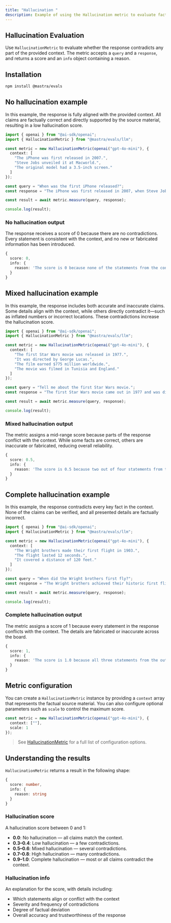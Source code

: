 ```yaml
---
title: "Hallucination "
description: Example of using the Hallucination metric to evaluate factual contradictions in responses.
---
```



## Hallucination Evaluation

<ScorerCallout />

Use `HallucinationMetric` to evaluate whether the response contradicts any part of the provided context. The metric accepts a `query` and a `response`, and returns a score and an `info` object containing a reason.

## Installation

```bash copy
npm install @mastra/evals
```

## No hallucination example

In this example, the response is fully aligned with the provided context. All claims are factually correct and directly supported by the source material, resulting in a low hallucination score.

```typescript filename="src/example-no-hallucination.ts" showLineNumbers copy
import { openai } from "@ai-sdk/openai";
import { HallucinationMetric } from "@mastra/evals/llm";

const metric = new HallucinationMetric(openai("gpt-4o-mini"), {
  context: [
    "The iPhone was first released in 2007.",
    "Steve Jobs unveiled it at Macworld.",
    "The original model had a 3.5-inch screen."
  ]
});

const query = "When was the first iPhone released?";
const response = "The iPhone was first released in 2007, when Steve Jobs unveiled it at Macworld. The original iPhone featured a 3.5-inch screen.";

const result = await metric.measure(query, response);

console.log(result);
```

### No hallucination output

The response receives a score of 0 because there are no contradictions. Every statement is consistent with the context, and no new or fabricated information has been introduced.

```typescript
{
  score: 0,
  info: {
    reason: 'The score is 0 because none of the statements from the context were contradicted by the output.'
  }
}
```

## Mixed hallucination example

In this example, the response includes both accurate and inaccurate claims. Some details align with the context, while others directly contradict it—such as inflated numbers or incorrect locations. These contradictions increase the hallucination score.

```typescript filename="src/example-mixed-hallucination.ts" showLineNumbers copy
import { openai } from "@ai-sdk/openai";
import { HallucinationMetric } from "@mastra/evals/llm";

const metric = new HallucinationMetric(openai("gpt-4o-mini"), {
  context: [
    "The first Star Wars movie was released in 1977.",
    "It was directed by George Lucas.",
    "The film earned $775 million worldwide.",
    "The movie was filmed in Tunisia and England."
  ]
});

const query = "Tell me about the first Star Wars movie.";
const response = "The first Star Wars movie came out in 1977 and was directed by George Lucas. It made over $1 billion at the box office and was filmed entirely in California.";

const result = await metric.measure(query, response);

console.log(result);
```

### Mixed hallucination output

The metric assigns a mid-range score because parts of the response conflict with the context. While some facts are correct, others are inaccurate or fabricated, reducing overall reliability.

```typescript
{
  score: 0.5,
  info: {
    reason: 'The score is 0.5 because two out of four statements from the output were contradicted by claims in the context, indicating a balance of accurate and inaccurate information.'
  }
}
```

## Complete hallucination example

In this example, the response contradicts every key fact in the context. None of the claims can be verified, and all presented details are factually incorrect.

```typescript filename="src/example-complete-hallucination.ts" showLineNumbers copy
import { openai } from "@ai-sdk/openai";
import { HallucinationMetric } from "@mastra/evals/llm";

const metric = new HallucinationMetric(openai("gpt-4o-mini"), {
  context: [
    "The Wright brothers made their first flight in 1903.",
    "The flight lasted 12 seconds.",
    "It covered a distance of 120 feet."
  ]
});

const query = "When did the Wright brothers first fly?";
const response = "The Wright brothers achieved their historic first flight in 1908. The flight lasted about 2 minutes and covered nearly a mile.";

const result = await metric.measure(query, response);

console.log(result);

```

### Complete hallucination output

The metric assigns a score of 1 because every statement in the response conflicts with the context. The details are fabricated or inaccurate across the board.

```typescript
{
  score: 1,
  info: {
    reason: 'The score is 1.0 because all three statements from the output directly contradict the context: the first flight was in 1903, not 1908; it lasted 12 seconds, not about 2 minutes; and it covered 120 feet, not nearly a mile.'
  }
}
```

## Metric configuration

You can create a `HallucinationMetric` instance by providing a `context` array that represents the factual source material. You can also configure optional parameters such as `scale` to control the maximum score.

```typescript
const metric = new HallucinationMetric(openai("gpt-4o-mini"), {
  context: [""],
  scale: 1
});
```

> See [HallucinationMetric](/reference/evals/hallucination.md) for a full list of configuration options.

## Understanding the results

`HallucinationMetric` returns a result in the following shape:

```typescript
{
  score: number,
  info: {
    reason: string
  }
}
```

### Hallucination score

A hallucination score between 0 and 1:

- **0.0**: No hallucination — all claims match the context.
- **0.3–0.4**: Low hallucination — a few contradictions.
- **0.5–0.6**: Mixed hallucination — several contradictions.
- **0.7–0.8**: High hallucination — many contradictions.
- **0.9–1.0**: Complete hallucination — most or all claims contradict the context.

### Hallucination info

An explanation for the score, with details including:

- Which statements align or conflict with the context
- Severity and frequency of contradictions
- Degree of factual deviation
- Overall accuracy and trustworthiness of the response

<GithubLink
  outdated={true}
  marginTop='mt-16'
  link="https://github.com/mastra-ai/mastra/blob/main/examples/basics/evals/hallucination"
/>
